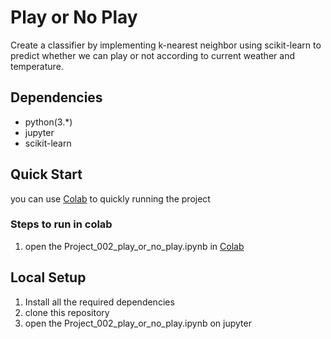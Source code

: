 # Play or No Play
Create a classifier by implementing k-nearest neighbor using scikit-learn to predict whether we can play or not according to current weather and temperature.

## Dependencies
* python(3.*)
* jupyter
* scikit-learn

## Quick Start 
you can use [Colab](https://colab.research.google.com/) to quickly running the project

### Steps to run in colab 
1. open the Project_002_play_or_no_play.ipynb
 in [Colab](https://colab.research.google.com/)


## Local Setup

1. Install all the required dependencies
2. clone this repository
3. open the Project_002_play_or_no_play.ipynb on jupyter 